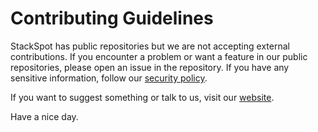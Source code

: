 # Contributing Guidelines

StackSpot has public repositories but we are not accepting external
contributions. If you encounter a problem or want a feature in our public
repositories, please open an issue in the repository. If you have any sensitive
information, follow our [security policy][security-policy].

If you want to suggest something or talk to us, visit our [website][contact-us].

Have a nice day.

[contact-us]: https://stackspot.com/en/contact
[security-policy]: https://github.com/stack-spot/.github/blob/main/SECURITY.md
